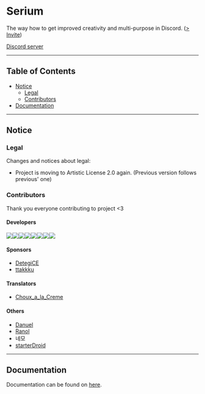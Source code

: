 # Serium

The way how to get improved creativity and multi-purpose in Discord. ([> Invite](https://discordapp.com/api/oauth2/authorize?client_id=429913480708096000&permissions=8&redirect_uri=https%3A%2F%2Fauthentication.seia.io%2Fdiscordapp&scope=bot))

[Discord server](https://discord.gg/vAEBXWY)

----

## Table of Contents

- [Notice](#notice)
  - [Legal](#legal)
  - [Contributors](#contributors)
- [Documentation](#documentation)

----

## Notice

### Legal

Changes and notices about legal:

- Project is moving to Artistic License 2.0 again. (Previous version follows previous' one)

### Contributors

Thank you everyone contributing to project <3

#### Developers

[![](https://sourcerer.io/fame/Seia-Soto/Seia-Soto/Serium/images/0)](https://sourcerer.io/fame/Seia-Soto/Seia-Soto/Serium/links/0)[![](https://sourcerer.io/fame/Seia-Soto/Seia-Soto/Serium/images/1)](https://sourcerer.io/fame/Seia-Soto/Seia-Soto/Serium/links/1)[![](https://sourcerer.io/fame/Seia-Soto/Seia-Soto/Serium/images/2)](https://sourcerer.io/fame/Seia-Soto/Seia-Soto/Serium/links/2)[![](https://sourcerer.io/fame/Seia-Soto/Seia-Soto/Serium/images/3)](https://sourcerer.io/fame/Seia-Soto/Seia-Soto/Serium/links/3)[![](https://sourcerer.io/fame/Seia-Soto/Seia-Soto/Serium/images/4)](https://sourcerer.io/fame/Seia-Soto/Seia-Soto/Serium/links/4)[![](https://sourcerer.io/fame/Seia-Soto/Seia-Soto/Serium/images/5)](https://sourcerer.io/fame/Seia-Soto/Seia-Soto/Serium/links/5)[![](https://sourcerer.io/fame/Seia-Soto/Seia-Soto/Serium/images/6)](https://sourcerer.io/fame/Seia-Soto/Seia-Soto/Serium/links/6)[![](https://sourcerer.io/fame/Seia-Soto/Seia-Soto/Serium/images/7)](https://sourcerer.io/fame/Seia-Soto/Seia-Soto/Serium/links/7)

#### Sponsors

- [DetegiCE](https://github.com/DetegiCE)
- [ttakkku](https://github.com/ttakkku)

#### Translators

- [Choux_a_la_Creme](https://discord.gg/9XYvKeT)

#### Others

- [Danuel](https://github.com/Danue1)
- [Ranol](https://github.com/RanolP)
- 네모
- [starterDroid](https://github.com/Bananamilk452)

----

## Documentation

Documentation can be found on [here](/docs).
